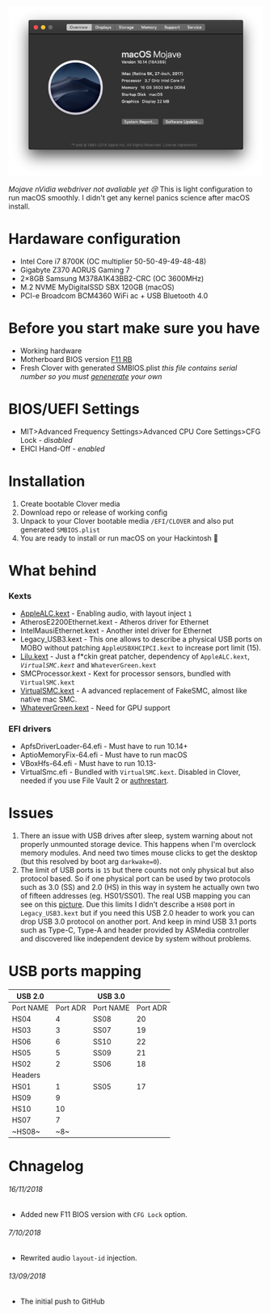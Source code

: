 <p align="center">
  <img src="./misc/system.png" alt="System specs">
</p>

*Mojave nVidia webdriver not avaliable yet :cry:*
This is light configuration to run macOS smoothly. I didn't get any kernel panics science after macOS install.

# Hardaware configuration

* Intel Core i7 8700K (OC multiplier 50-50-49-49-48-48)
* Gigabyte Z370 AORUS Gaming 7
* 2×8GB Samsung M378A1K43BB2-CRC (OC 3600MHz) 
* M.2 NVME MyDigitalSSD SBX 120GB (macOS)
* PCI-e Broadcom BCM4360 WiFi ac + USB Bluetooth 4.0

# Before you start make sure you have

* Working hardware 
* Motherboard BIOS version [F11 RB][103]
* Fresh Clover with generated SMBIOS.plist *this file contains serial number so you must [genenerate][1] your own*

# BIOS/UEFI Settings
* MIT>Advanced Frequency Settings>Advanced CPU Core Settings>CFG Lock - *disabled*
* EHCI Hand-Off - *enabled*
 
# Installation

1. Create bootable Clover media
2. Download repo or release of working config
3. Unpack to your Clover bootable media `/EFI/CLOVER` and also put generated `SMBIOS.plist`
4. You are ready to install or run macOS on your Hackintosh 

# What behind

### Kexts

* [AppleALC.kext][2] - Enabling audio, with layout inject `1`
* AtherosE2200Ethernet.kext - Atheros driver for Ethernet
* IntelMausiEthernet.kext - Another intel driver for Ethernet
* Legacy_USB3.kext - This one allows to describe a physical USB ports on MOBO without patching `AppleUSBXHCIPCI.kext` to increase port limit (15).
* [Lilu.kext][3] - Just a f\*ckin great patcher, dependency of `AppleALC.kext`, *`VirtualSMC.kext`* and `WhateverGreen.kext`
* SMCProcessor.kext - Kext for processor sensors, bundled with `VirtualSMC.kext`
* [VirtualSMC.kext][4] - A advanced replacement of FakeSMC, almost like native mac SMC.
* [WhateverGreen.kext][5] - Need for GPU support

### EFI drivers

* ApfsDriverLoader-64.efi - Must have to run 10.14+
* AptioMemoryFix-64.efi - Must have to run macOS
* VBoxHfs-64.efi - Must have to run 10.13-
* VirtualSmc.efi - Bundled with `VirtualSMC.kext`. Disabled in Clover, needed if you use File Vault 2 or [authrestart][6].

# Issues

1. There an issue with USB drives after sleep, system warning about not properly unmounted storage device. This happens when I'm overclock memory modules. And need two times mouse clicks to get the desktop (but this resolved by boot arg `darkwake=0`).
2. The limit of USB ports is `15` but there counts not only physical but also protocol based. So if one physical port can be used by two protocols such as 3.0 (SS) and 2.0 (HS) in this way in system he actually own two of fifteen addresses (eg. HS01/SS01). The real USB mapping you can see on this [picture][102]. Due this limits I didn't describe a `HS08` port in `Legacy_USB3.kext` but if you need this USB 2.0 header to work you can drop USB 3.0 protocol on another port. And keep in mind USB 3.1 ports such as Type-C, Type-A and header provided by ASMedia controller and discovered like independent device by system without problems.

# USB ports mapping

| USB 2.0   |          | USB 3.0   |          |
|-----------|----------|-----------|----------|
| Port NAME | Port ADR | Port NAME | Port ADR |
| HS04      | 4        | SS08      | 20       |
| HS03      | 3        | SS07      | 19       |
| HS06      | 6        | SS10      | 22       |
| HS05      | 5        | SS09      | 21       |
| HS02      | 2        | SS06      | 18       |
| Headers   |          |           |          |
| HS01      | 1        | SS05      | 17       |
| HS09      | 9        |           |          |
| HS10      | 10       |           |          |
| HS07      | 7        |           |          |
| ~HS08~    | ~8~      |           |          |

# Chnagelog
###### 16/11/2018
* Added new F11 BIOS version with `CFG Lock` option.
###### 7/10/2018
* Rewrited audio `layout-id` injection.
###### 13/09/2018
* The initial push to GitHub

[1]: http://cloudclovereditor.altervista.org/cce/editor.php#smbios
[2]: https://github.com/acidanthera/AppleALC
[3]: https://github.com/acidanthera/Lilu
[4]: https://github.com/acidanthera/VirtualSMC
[5]: https://github.com/acidanthera/WhateverGreen
[6]: https://lifehacker.com/bypass-a-filevault-password-at-startup-by-rebooting-fro-1686770324

[101]: ./misc/system.png
[102]: ./misc/physical-usb-ports.png
[103]: ./misc/Z370AORUSGaming7_CFG-Lock.F11
